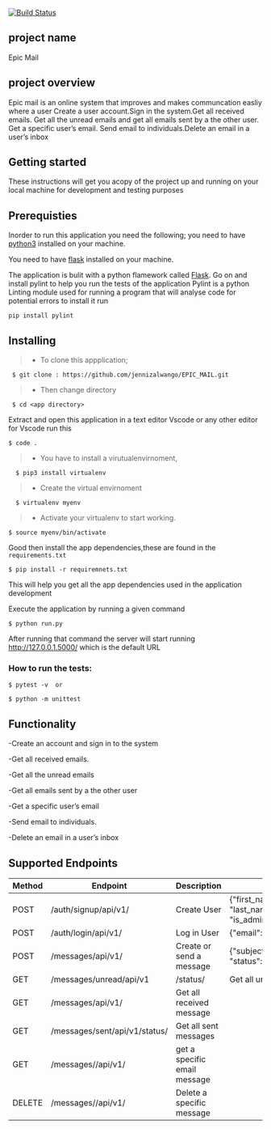 [![Build Status](https://travis-ci.org/jennizalwango/epicmail2.svg?branch=master)](https://travis-ci.org/jennizalwango/epicmail2)

## project name 
  Epic Mail

## project overview
  Epic mail is an online system that improves and makes communcation easliy where a user 
  Create a user account.Sign in the system.Get all received emails.
  Get all the unread emails and get all emails sent by a the other user.
  Get a specific user’s email.
  Send email to individuals.Delete an email in a user’s inbox

## Getting started
 These instructions will get you acopy of the project up and running on your local machine for development and testing purposes

## Prerequisties
Inorder  to run this application you need the following;
you need to have [python3](https://www.python.org/downloads/)  installed on your machine.

You need to have [flask](http://flask.pocoo.org/docs/1.0/installation/) installed on your 
machine.

The application is bulit with a python flamework called [Flask](http://flask.pocoo.org/).
Go on and install pylint to help you run the tests of the application
Pylint is a python Linting module used for running a program that will analyse code for potential errors
 to install it run

```
pip install pylint
```

## Installing 

> - To clone this appplication;

 ```
  $ git clone : https://github.com/jennizalwango/EPIC_MAIL.git
```


 > - Then change directory 
```
 $ cd <app directory>
```

 Extract and open this application in a text editor Vscode or any other editor
 for Vscode run this 
 ```
 $ code .
 ``` 
  
> - You have to install a virutualenvirnoment, 
```
  $ pip3 install virtualenv
```

> - Create the virtual envirnoment
```
  $ virtualenv myenv
```

> - Activate your virtualenv to start working.
 ```
 $ source myenv/bin/activate
 ```

 Good then install the app dependencies,these are found in the `requirements.txt`
 ```
 $ pip install -r requiremnets.txt
 ```

This will help you get all the app dependencies used in the application development

Execute the application by running a given command 
 
 ```
 $ python run.py
 ```

After running that command the server will start running http://127.0.0.1.5000/ which is the default URL 

### How to run the tests:
  ``` 
  $ pytest -v  or
    
  $ python -m unittest 

  ```

## Functionality
-Create an account and sign in to the system

-Get all received emails.

-Get all the unread emails

-Get all emails sent by a the other user

-Get a specific user’s email

-Send email to individuals.

-Delete an email in a user’s inbox


## Supported Endpoints
| Method | Endpoint | Description | Body  |
|--------|----------|-------------|-------|
| POST   |/auth/signup/api/v1/ |Create User|{"first_name":"jenny", "last_name":"zawal","password":"jenny123","email":"jenny23@gmail.com", "is_admin": true}|
| POST   |/auth/login/api/v1/ |Log in User|{"email": "jenny123@gmail.com", "password":"jenny123"}|
| POST   |/messages/api/v1/ |Create  or send a message|{"subject": "hackthon", "message":"we will hold an hackthon", "status":"sent"}|
| GET    |/messages/unread/api/v1|/status/|Get all unread message|
| GET    |/messages/api/v1/|Get all received message|
| GET    |/messages/sent/api/v1/status/|Get all sent messages|
| GET    |/messages/<message-id>/api/v1/|get a specific email message|
| DELETE |/messages/<message-id>/api/v1/|Delete a specific message|
